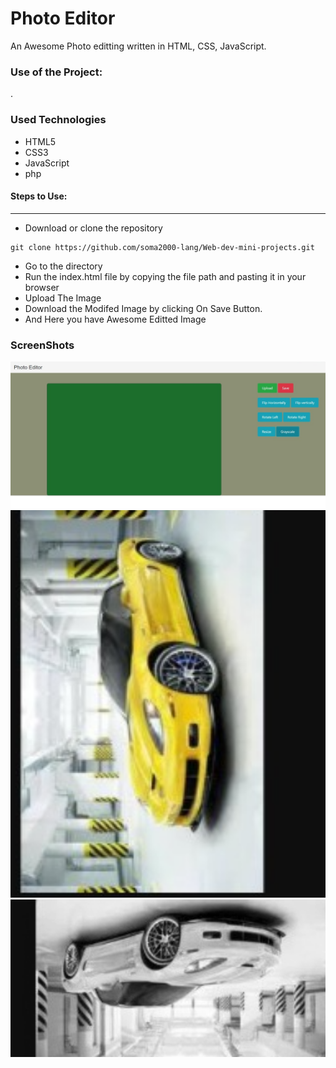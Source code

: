 <h1>Photo Editor</h1>

<p>An Awesome Photo editting written in HTML, CSS, JavaScript.</p>

### Use of the Project:

<p>   . </p>

<h3>Used Technologies</h3>
<ul>
  <li>HTML5</li>
  <li>CSS3</li>
  <li>JavaScript</li>
  <li>php</li>

</ul>

#### Steps to Use:

---

- Download or clone the repository

```
git clone https://github.com/soma2000-lang/Web-dev-mini-projects.git
```

- Go to the directory
- Run the index.html file by copying the file path and pasting it in your browser
- Upload The Image
- Download the Modifed Image by clicking On Save Button.
- And Here you have Awesome Editted Image

<h3> ScreenShots </h3> 
<img width="960" alt="Photo-Editor" src="https://github.com/soma2000-lang/Photo-Editor/blob/master/WhatsApp%20Image%202021-07-17%20at%2023.15.55%20(1).jpeg">
<img width="960" alt="Photo-Editor"src="https://github.com/soma2000-lang/Photo-Editor/blob/master/image%20(2)%20(1).png">
<img width="960" alt="Photo-Editor" src="https://github.com/soma2000-lang/Photo-Editor/blob/master/image%20(3).png">

<br>

